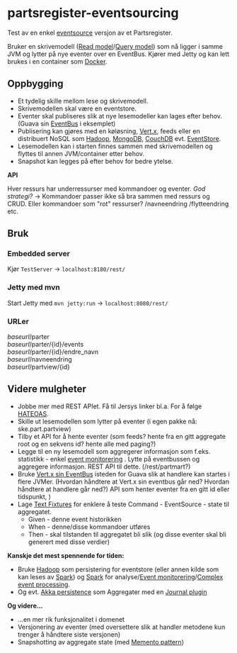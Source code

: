 # partsregister-eventsourcing

Test av en enkel [eventsource](https://github.com/eventstore/eventstore/wiki/Event-Sourcing-Basics) versjon av et Partsregister.

Bruker en skrivemodell ([Read model](http://cqrs.wordpress.com/documents/cqrs-and-event-sourcing-synergy/)/[Query model](http://martinfowler.com/bliki/CQRS.html)) 
som nå ligger i samme JVM og lytter på nye eventer over en EventBus. Kjører med Jetty og kan lett brukes i en container som [Docker](https://www.docker.com/). 

## Oppbygging
* Et tydelig skille mellom lese og skrivemodell.
* Skrivemodellen skal være en eventstore.
* Eventer skal publiseres slik at nye lesemodeller kan lages efter behov. (Guava sin [EventBus](https://code.google.com/p/guava-libraries/wiki/EventBusExplained) i eksemplet)
* Publisering kan gjøres med en køløsning, [Vert.x](http://vertx.io/), feeds eller en distribuert NoSQL som [Hadoop](http://hadoop.apache.org/), [MongoDB](http://www.mongodb.org/), [CouchDB](http://couchdb.apache.org/) evt. [EventStore](http://geteventstore.com/).
* Lesemodellen kan i starten finnes sammen med skrivemodellen og flyttes til annen JVM/container etter behov.
* Snapshot kan legges på efter behov for bedre ytelse.

**API**

Hver ressurs har underressurser med kommandoer og eventer. _God strategi?_ -> Kommandoer passer ikke så bra sammen med ressurs og CRUD. Eller kommandoer som "rot" ressurser? /navneendring /flytteendring etc. 

## Bruk
### Embedded server 
Kjør `TestServer` -> `localhost:8180/rest/`

### Jetty med mvn  
Start Jetty med 
`
mvn jetty:run
`
-> `localhost:8080/rest/`

### URLer
_baseurl_/parter  
_baseurl_/parter/{id}/events  
_baseurl_/parter/{id}/endre_navn  
_baseurl_/navneendring  
_baseurl_/partview/{id}  

## Videre mulgheter
* Jobbe mer med REST APIet. Få til Jersys linker bl.a. For å følge [HATEOAS](http://en.wikipedia.org/wiki/HATEOAS).
* Skille ut lesemodellen som lytter på eventer (i egen pakke nå: ske.part.partview)
* Tilby et API for å hente eventer (som feeds? hente fra en gitt aggregate root og en sekvens id? hente alle med paging?)
* Legge til en ny lesemodell som aggregerer informasjon som f.eks. statistikk - enkel [event monitorering](http://en.wikipedia.org/wiki/Event_monitoring) . Lytte på
eventbussen og aggregere informasjon. REST API til dette. (/rest/partmart?)
* Bruke [Vert.x sin EventBus](http://vertx.io/core_manual_java.html#the-event-bus) isteden for Guava slik at handlere
kan startes i flere JVMer. (Hvordan håndtere at Vert.x sin eventbus går ned? Hvordan håndtere at handlere går ned?)
 API som henter eventer fra en gitt id eller tidspunkt, )
* Lage [Text Fixtures](https://github.com/junit-team/junit/wiki/Test-fixtures) for enklere å teste Command - EventSource - state til aggregatet. 
    * Given - denne event historikken 
    * When - denne/disse kommandoer utføres
    * Then - skal tilstanden til aggregatet bli slik (og disse eventer skal bli generert med disse verdier)

**Kanskje det mest spennende for tiden:** 

* Bruke [Hadoop](http://hadoop.apache.org/) som persistering for eventstore (eller annen kilde som kan leses av [Spark](http://spark.apache.org/)) og [Spark](http://spark.apache.org/) for analyse/[Event monitorering](http://en.wikipedia.org/wiki/Event_monitoring)/[Complex event processing](http://en.wikipedia.org/wiki/Complex_event_processing).
* Og evt. [Akka persistence](http://doc.akka.io/docs/akka/current/scala/persistence.html) som Aggregater med en [Journal plugin](http://akka.io/community/) 

**Og videre...**

* ...en mer rik funksjonalitet i domenet
* Versjonering av eventer (med oversettere slik at handler metodene kun trenger å håndtere siste versjonen)
* Snapshotting av aggregate state (med [Memento pattern](http://en.wikipedia.org/wiki/Memento_pattern)) 


